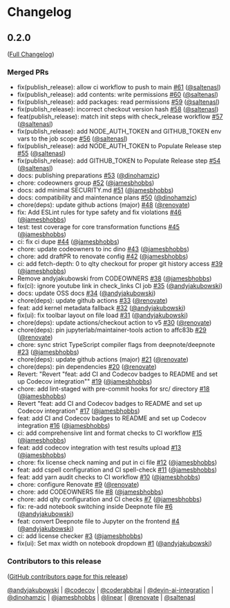 # Changelog

<!-- <START NEW CHANGELOG ENTRY> -->

## 0.2.0

([Full Changelog](https://github.com/deepnote/jupyterlab-deepnote/compare/d6f97a62a821d2ae08f3e1a5abb3a6447145fed0...b83efdd108e32b1db1f80e3943d06fc8d35fb03a))

### Merged PRs

- fix(publish_release): allow ci workflow to push to main [#61](https://github.com/deepnote/jupyterlab-deepnote/pull/61) ([@saltenasl](https://github.com/saltenasl))
- fix(publish_release): add contents: write permissions [#60](https://github.com/deepnote/jupyterlab-deepnote/pull/60) ([@saltenasl](https://github.com/saltenasl))
- fix(publish_release): add packages: read permissions [#59](https://github.com/deepnote/jupyterlab-deepnote/pull/59) ([@saltenasl](https://github.com/saltenasl))
- fix(publish_release): incorrect checkout version hash [#58](https://github.com/deepnote/jupyterlab-deepnote/pull/58) ([@saltenasl](https://github.com/saltenasl))
- feat(publish_release): match init steps with check_release workflow [#57](https://github.com/deepnote/jupyterlab-deepnote/pull/57) ([@saltenasl](https://github.com/saltenasl))
- fix(publish_release): add NODE_AUTH_TOKEN and GITHUB_TOKEN env vars to the job scope [#56](https://github.com/deepnote/jupyterlab-deepnote/pull/56) ([@saltenasl](https://github.com/saltenasl))
- fix(publish_release): add NODE_AUTH_TOKEN to Populate Release step [#55](https://github.com/deepnote/jupyterlab-deepnote/pull/55) ([@saltenasl](https://github.com/saltenasl))
- fix(publish_release): add GITHUB_TOKEN to Populate Release step [#54](https://github.com/deepnote/jupyterlab-deepnote/pull/54) ([@saltenasl](https://github.com/saltenasl))
- docs: publishing preparations [#53](https://github.com/deepnote/jupyterlab-deepnote/pull/53) ([@dinohamzic](https://github.com/dinohamzic))
- chore: codeowners group [#52](https://github.com/deepnote/jupyterlab-deepnote/pull/52) ([@jamesbhobbs](https://github.com/jamesbhobbs))
- docs: add minimal SECURITY.md [#51](https://github.com/deepnote/jupyterlab-deepnote/pull/51) ([@jamesbhobbs](https://github.com/jamesbhobbs))
- docs: compatibility and maintenance plans [#50](https://github.com/deepnote/jupyterlab-deepnote/pull/50) ([@dinohamzic](https://github.com/dinohamzic))
- chore(deps): update github actions (major) [#48](https://github.com/deepnote/jupyterlab-deepnote/pull/48) ([@renovate](https://github.com/renovate))
- fix: Add ESLint rules for type safety and fix violations [#46](https://github.com/deepnote/jupyterlab-deepnote/pull/46) ([@jamesbhobbs](https://github.com/jamesbhobbs))
- test: test coverage for core transformation functions [#45](https://github.com/deepnote/jupyterlab-deepnote/pull/45) ([@jamesbhobbs](https://github.com/jamesbhobbs))
- ci: fix ci dupe [#44](https://github.com/deepnote/jupyterlab-deepnote/pull/44) ([@jamesbhobbs](https://github.com/jamesbhobbs))
- chore: update codeowners to inc dino [#43](https://github.com/deepnote/jupyterlab-deepnote/pull/43) ([@jamesbhobbs](https://github.com/jamesbhobbs))
- chore: add draftPR to renovate config [#42](https://github.com/deepnote/jupyterlab-deepnote/pull/42) ([@jamesbhobbs](https://github.com/jamesbhobbs))
- ci: add fetch-depth: 0 to qlty checkout for proper git history access [#39](https://github.com/deepnote/jupyterlab-deepnote/pull/39) ([@jamesbhobbs](https://github.com/jamesbhobbs))
- Remove andyjakubowski from CODEOWNERS [#38](https://github.com/deepnote/jupyterlab-deepnote/pull/38) ([@jamesbhobbs](https://github.com/jamesbhobbs))
- fix(ci): ignore youtube link in check_links CI job [#35](https://github.com/deepnote/jupyterlab-deepnote/pull/35) ([@andyjakubowski](https://github.com/andyjakubowski))
- docs: update OSS docs [#34](https://github.com/deepnote/jupyterlab-deepnote/pull/34) ([@andyjakubowski](https://github.com/andyjakubowski))
- chore(deps): update github actions [#33](https://github.com/deepnote/jupyterlab-deepnote/pull/33) ([@renovate](https://github.com/renovate))
- feat: add kernel metadata fallback [#32](https://github.com/deepnote/jupyterlab-deepnote/pull/32) ([@andyjakubowski](https://github.com/andyjakubowski))
- fix(ui): fix toolbar layout on file load [#31](https://github.com/deepnote/jupyterlab-deepnote/pull/31) ([@andyjakubowski](https://github.com/andyjakubowski))
- chore(deps): update actions/checkout action to v5 [#30](https://github.com/deepnote/jupyterlab-deepnote/pull/30) ([@renovate](https://github.com/renovate))
- chore(deps): pin jupyterlab/maintainer-tools action to affc83b [#29](https://github.com/deepnote/jupyterlab-deepnote/pull/29) ([@renovate](https://github.com/renovate))
- chore: sync strict TypeScript compiler flags from deepnote/deepnote [#23](https://github.com/deepnote/jupyterlab-deepnote/pull/23) ([@jamesbhobbs](https://github.com/jamesbhobbs))
- chore(deps): update github actions (major) [#21](https://github.com/deepnote/jupyterlab-deepnote/pull/21) ([@renovate](https://github.com/renovate))
- chore(deps): pin dependencies [#20](https://github.com/deepnote/jupyterlab-deepnote/pull/20) ([@renovate](https://github.com/renovate))
- Revert: "Revert "feat: add CI and Codecov badges to README and set up Codecov integration"" [#19](https://github.com/deepnote/jupyterlab-deepnote/pull/19) ([@jamesbhobbs](https://github.com/jamesbhobbs))
- chore: add lint-staged with pre-commit hooks for src/ directory [#18](https://github.com/deepnote/jupyterlab-deepnote/pull/18) ([@jamesbhobbs](https://github.com/jamesbhobbs))
- Revert "feat: add CI and Codecov badges to README and set up Codecov integration" [#17](https://github.com/deepnote/jupyterlab-deepnote/pull/17) ([@jamesbhobbs](https://github.com/jamesbhobbs))
- feat: add CI and Codecov badges to README and set up Codecov integration [#16](https://github.com/deepnote/jupyterlab-deepnote/pull/16) ([@jamesbhobbs](https://github.com/jamesbhobbs))
- ci: add comprehensive lint and format checks to CI workflow [#15](https://github.com/deepnote/jupyterlab-deepnote/pull/15) ([@jamesbhobbs](https://github.com/jamesbhobbs))
- feat: add codecov integration with test results upload [#13](https://github.com/deepnote/jupyterlab-deepnote/pull/13) ([@jamesbhobbs](https://github.com/jamesbhobbs))
- chore: fix license check naming and put in ci file [#12](https://github.com/deepnote/jupyterlab-deepnote/pull/12) ([@jamesbhobbs](https://github.com/jamesbhobbs))
- feat: add cspell configuration and CI spell-check [#11](https://github.com/deepnote/jupyterlab-deepnote/pull/11) ([@jamesbhobbs](https://github.com/jamesbhobbs))
- feat: add yarn audit checks to CI workflow [#10](https://github.com/deepnote/jupyterlab-deepnote/pull/10) ([@jamesbhobbs](https://github.com/jamesbhobbs))
- chore: configure Renovate [#9](https://github.com/deepnote/jupyterlab-deepnote/pull/9) ([@renovate](https://github.com/renovate))
- chore: add CODEOWNERS file [#8](https://github.com/deepnote/jupyterlab-deepnote/pull/8) ([@jamesbhobbs](https://github.com/jamesbhobbs))
- chore: add qlty configuration and CI checks [#7](https://github.com/deepnote/jupyterlab-deepnote/pull/7) ([@jamesbhobbs](https://github.com/jamesbhobbs))
- fix: re-add notebook switching inside Deepnote file [#6](https://github.com/deepnote/jupyterlab-deepnote/pull/6) ([@andyjakubowski](https://github.com/andyjakubowski))
- feat: convert Deepnote file to Jupyter on the frontend [#4](https://github.com/deepnote/jupyterlab-deepnote/pull/4) ([@andyjakubowski](https://github.com/andyjakubowski))
- ci: add license checker [#3](https://github.com/deepnote/jupyterlab-deepnote/pull/3) ([@jamesbhobbs](https://github.com/jamesbhobbs))
- fix(ui): Set max width on notebook dropdown [#1](https://github.com/deepnote/jupyterlab-deepnote/pull/1) ([@andyjakubowski](https://github.com/andyjakubowski))

### Contributors to this release

([GitHub contributors page for this release](https://github.com/deepnote/jupyterlab-deepnote/graphs/contributors?from=2025-09-10&to=2025-10-28&type=c))

[@andyjakubowski](https://github.com/search?q=repo%3Adeepnote%2Fjupyterlab-deepnote+involves%3Aandyjakubowski+updated%3A2025-09-10..2025-10-28&type=Issues) | [@codecov](https://github.com/search?q=repo%3Adeepnote%2Fjupyterlab-deepnote+involves%3Acodecov+updated%3A2025-09-10..2025-10-28&type=Issues) | [@coderabbitai](https://github.com/search?q=repo%3Adeepnote%2Fjupyterlab-deepnote+involves%3Acoderabbitai+updated%3A2025-09-10..2025-10-28&type=Issues) | [@devin-ai-integration](https://github.com/search?q=repo%3Adeepnote%2Fjupyterlab-deepnote+involves%3Adevin-ai-integration+updated%3A2025-09-10..2025-10-28&type=Issues) | [@dinohamzic](https://github.com/search?q=repo%3Adeepnote%2Fjupyterlab-deepnote+involves%3Adinohamzic+updated%3A2025-09-10..2025-10-28&type=Issues) | [@jamesbhobbs](https://github.com/search?q=repo%3Adeepnote%2Fjupyterlab-deepnote+involves%3Ajamesbhobbs+updated%3A2025-09-10..2025-10-28&type=Issues) | [@linear](https://github.com/search?q=repo%3Adeepnote%2Fjupyterlab-deepnote+involves%3Alinear+updated%3A2025-09-10..2025-10-28&type=Issues) | [@renovate](https://github.com/search?q=repo%3Adeepnote%2Fjupyterlab-deepnote+involves%3Arenovate+updated%3A2025-09-10..2025-10-28&type=Issues) | [@saltenasl](https://github.com/search?q=repo%3Adeepnote%2Fjupyterlab-deepnote+involves%3Asaltenasl+updated%3A2025-09-10..2025-10-28&type=Issues)

<!-- <END NEW CHANGELOG ENTRY> -->
